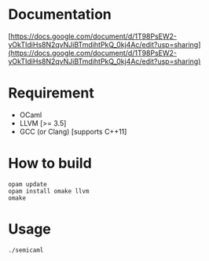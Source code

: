 # Documentation
[https://docs.google.com/document/d/1T98PsEW2-yOkTIdiHs8N2qvNJiBTmdihtPkQ_0kj4Ac/edit?usp=sharing](https://docs.google.com/document/d/1T98PsEW2-yOkTIdiHs8N2qvNJiBTmdihtPkQ_0kj4Ac/edit?usp=sharing)

# Requirement

+ OCaml 
+ LLVM [>= 3.5]
+ GCC (or Clang) [supports C++11]

# How to build
```
opam update
opam install omake llvm
omake
```

# Usage
```
./semicaml
```

